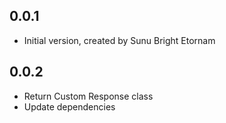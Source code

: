 ## 0.0.1

- Initial version, created by Sunu Bright Etornam

## 0.0.2

- Return Custom Response class
- Update dependencies
